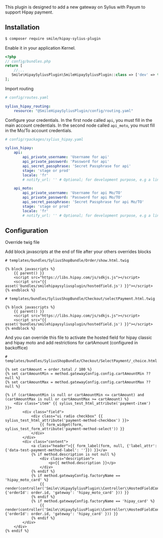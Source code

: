 This plugin is designed to add a new gateway on Sylius with Payum to support Hipay payment.

## Installation 

```bash
$ composer require smile/hipay-sylius-plugin
```

Enable it in your application Kernel.

```php
<?php
// config/bundles.php
return [
    //...
   Smile\HipaySyliusPlugin\SmileHipaySyliusPlugin::class => ['dev' => true, 'test' => true],
];
```

Import routing

```yaml
# config/routes.yaml

sylius_hipay_routing:
    resource: "@SmileHipaySyliusPlugin/config/routing.yaml"
```

Configure your credentials.
In the first node called `api`, you must fill in the main account credentials.
In the second node called `api_moto`, you must fill in the Mo/To account credentials.

```yaml
# config/rpackages/sylius_hipay.yaml

sylius_hipay:
    api:
        api_private_username: 'Username for api'
        api_private_password: 'Password for api'
        api_secret_passphrase: 'Secret Passphrase for api'
        stage: 'stage or prod'
        locale: 'fr'
        # notify_url: '' # Optional; for development purpose, e.g a link to a requestbin listener.

    api_moto:
        api_private_username: 'Username for api Mo/TO'
        api_private_password: 'Password for api Mo/TO'
        api_secret_passphrase: 'Secret Passphrase for api Mo/TO'
        stage: 'stage or prod'
        locale: 'fr'
        # notify_url: '' # Optional; for development purpose, e.g a link to a requestbin listener.
```

## Configuration

Override twig file

Add block javascripts at the end of file after your others overrides blocks
```twig
# templates/bundles/SyliusShopBundle/Order/show.html.twig

{% block javascripts %}
    {{ parent() }}
    <script src="https://libs.hipay.com/js/sdkjs.js"></script>
    <script src="{{ asset('bundles/smilehipaysyliusplugin/hostedfield.js') }}"></script>
{% endblock %}
```

```twig
# templates/bundles/SyliusShopBundle/Checkout/selectPayment.html.twig

{% block javascripts %}
    {{ parent() }}
    <script src="https://libs.hipay.com/js/sdkjs.js"></script>
    <script src="{{ asset('bundles/smilehipaysyliusplugin/hostedfield.js') }}"></script>
{% endblock %}
```

And you can override this file to activate the hosted field for hipay classic and hipay moto and add restrictions for cartAmount (configured in backoffice)
```twig
# templates/bundles/SyliusShopBundle/Checkout/SelectPayment/_choice.html.twig

{% set cartAmount = order.total / 100 %}
{% set cartAmountMin = method.gatewayConfig.config.cartAmountMin ?? null %}
{% set cartAmountMax = method.gatewayConfig.config.cartAmountMax ?? null %}

{% if (cartAmountMin is null or cartAmountMin <= cartAmount) and (cartAmountMax is null or cartAmountMax >= cartAmount) %}
    <div class="item" {{ sylius_test_html_attribute('payment-item') }}>
        <div class="field">
            <div class="ui radio checkbox" {{ sylius_test_html_attribute('payment-method-checkbox') }}>
                {{ form_widget(form, sylius_test_form_attribute('payment-method-select')) }}
            </div>
        </div>
        <div class="content">
            <a class="header">{{ form_label(form, null, {'label_attr': {'data-test-payment-method-label': ''}}) }}</a>
            {% if method.description is not null %}
                <div class="description">
                    <p>{{ method.description }}</p>
                </div>
            {% endif %}
            {% if method.gatewayConfig.factoryName == 'hipay_moto_card' %}
                {{ render(controller('Smile\\HipaySyliusPlugin\\Controller\\HostedFieldController:renderHostedFieldsAction', {'orderId': order.id, 'gateway': 'hipay_moto_card' })) }}
            {% endif %}
            {% if method.gatewayConfig.factoryName == 'hipay_card' %}
                {{ render(controller('Smile\\HipaySyliusPlugin\\Controller\\HostedFieldController:renderHostedFieldsAction', {'orderId': order.id, 'gateway': 'hipay_card' })) }}
            {% endif %}
        </div>
    </div>
{% endif %}
```
